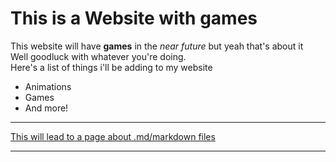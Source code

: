 # This is a Website with games
  
This website will have **games** in the *near future* but yeah that's about it  
Well goodluck with whatever you're doing.  
Here's a list of things i'll be adding to my website  
- Animations 
- Games
- And more!  

_____________  
  
[This will lead to a page about .md/markdown files][MD]  
  
_____________
  
  
[MD]: <https://www.lifewire.com/md-file-4143558> "This will lead to a page about .md/markdown files"
